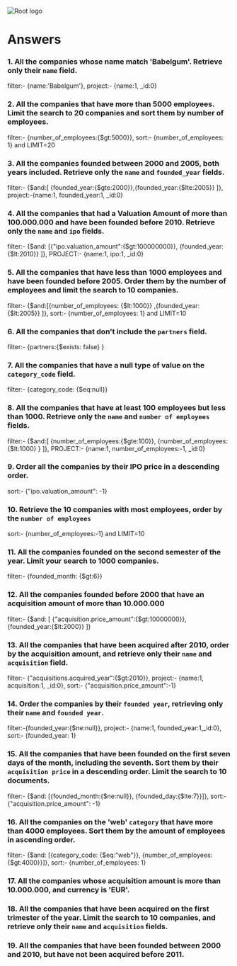 ![Root logo](https://imgur.com/Hq8xgzy.png)
# Answers

### 1. All the companies whose name match 'Babelgum'. Retrieve only their `name` field.
filter:- {name:'Babelgum'}, project:- {name:1, _id:0}


### 2. All the companies that have more than 5000 employees. Limit the search to 20 companies and sort them by **number of employees**.

filter:- {number_of_employees:{$gt:5000}}, sort:- {number_of_employees: 1} and LIMIT=20

### 3. All the companies founded between 2000 and 2005, both years included. Retrieve only the `name` and `founded_year` fields.

filter:- {$and:[ {founded_year:{$gte:2000}},{founded_year:{$lte:2005}} ]}, project:-{name:1, founded_year:1, _id:0}

### 4. All the companies that had a Valuation Amount of more than 100.000.000 and have been founded before 2010. Retrieve only the `name` and `ipo` fields.

filter:- {$and: [{"ipo.valuation_amount":{$gt:100000000}}, {founded_year: {$lt:2010}} ]}, PROJECT:- {name:1, ipo:1, _id:0}

### 5. All the companies that have less than 1000 employees and have been founded before 2005. Order them by the number of employees and limit the search to 10 companies.
filter:- {$and:[{number_of_employees: {$lt:1000}} ,{founded_year: {$lt:2005}} ]}, sort:- {number_of_employees: 1} and LIMIT=10

### 6. All the companies that don't include the `partners` field.
filter:- {partners:{$exists: false} }

### 7. All the companies that have a null type of value on the `category_code` field.

filter:- {category_code: {$eq:null}}

### 8. All the companies that have at least 100 employees but less than 1000. Retrieve only the `name` and `number of employees` fields.

filter:- {$and:[ {number_of_employees:{$gte:100}}, {number_of_employees:{$lt:1000} } ]},  PROJECT:- {name:1, number_of_employees:-1, _id:0}

### 9. Order all the companies by their IPO price in a descending order.

sort:- {"ipo.valuation_amount": -1}

### 10. Retrieve the 10 companies with most employees, order by the `number of employees`

sort:- {number_of_employees:-1} and LIMIT=10

### 11. All the companies founded on the second semester of the year. Limit your search to 1000 companies.

filter:- {founded_month: {$gt:6}}

### 12. All the companies founded before 2000 that have an acquisition amount of more than 10.000.000

filter:- {$and: [ {"acquisition.price_amount":{$gt:10000000}}, {founded_year:{$lt:2000}} ]}

### 13. All the companies that have been acquired after 2010, order by the acquisition amount, and retrieve only their `name` and `acquisition` field.
filter:- {"acquisitions.acquired_year":{$gt:2010}}, project:- {name:1, acquisition:1, _id:0}, sort:- {"acquisition.price_amount":-1}

### 14. Order the companies by their `founded year`, retrieving only their `name` and `founded year`.

filter:-{founded_year:{$ne:null}}, project:- {name:1, founded_year:1,_id:0}, sort:- {founded_year: 1}

### 15. All the companies that have been founded on the first seven days of the month, including the seventh. Sort them by their `acquisition price` in a descending order. Limit the search to 10 documents.

filter:- {$and: [{founded_month:{$ne:null}}, {founded_day:{$lte:7}}]}, sort:- {"acquisition.price_amount": -1}

### 16. All the companies on the 'web' `category` that have more than 4000 employees. Sort them by the amount of employees in ascending order.

filter:- {$and: [{category_code: {$eq:"web"}}, {number_of_employees:{$gt:4000}}]}, sort:- {number_of_employees: 1}

### 17. All the companies whose acquisition amount is more than 10.000.000, and currency is 'EUR'.

<!-- Your Code Goes Here -->

### 18. All the companies that have been acquired on the first trimester of the year. Limit the search to 10 companies, and retrieve only their `name` and `acquisition` fields.

<!-- Your Code Goes Here -->

### 19. All the companies that have been founded between 2000 and 2010, but have not been acquired before 2011.

<!-- Your Code Goes Here -->
